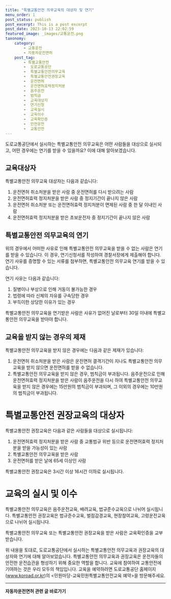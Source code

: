 ```yaml
---
title: "특별교통안전 의무교육의 대상자 및 연기"
menu_order: 1
post_status: publish
post_excerpt: This is a post excerpt
post_date: 2023-10-13 22:02:59
featured_image: _images/교통운전.png
taxonomy:
    category:
        - 교통운전
        - 자동차운전면허
    post_tag:
        - 특별교통안전
        -  도로교통공단
        -  특별교통안전의무교육
        -  특별교통안전권장교육
        -  운전면허
        -  운전면허효력정지처분
        -  음주운전
        -  범칙금
        -  교육대상자
        -  연기신청
        -  교육실시
        -  교육이수
        -  교육확인증
        -  안전운전
        -  교통안전
---
```



도로교통공단에서 실시하는 특별교통안전 의무교육은 어떤 사람들을 대상으로 실시되고, 어떤 경우에는 연기를 받을 수 있을까요? 이에 대해 알아보겠습니다.

## 교육대상자

특별교통안전 의무교육 대상자는 다음과 같습니다:

1. 운전면허 취소처분을 받은 사람 중 운전면허를 다시 받으려는 사람
2. 운전면허효력 정지처분을 받은 사람 중 정지기간이 끝나지 않은 사람
3. 운전면허 취소처분 또는 운전면허효력 정지처분이 면제된 사람 중 한 달 이내인 사람
4. 운전면허효력 정지처분을 받은 초보운전자 중 정지기간이 끝나지 않은 사람

## 특별교통안전 의무교육의 연기

위의 경우에서 어떠한 사유로 인해 특별교통안전 의무교육을 받을 수 없는 사람은 연기를 받을 수 있습니다. 이 경우, 연기신청서를 작성하여 경찰서장에게 제출해야 합니다. 연기 사유를 증명할 수 있는 서류를 첨부하면, 특별교통안전 의무교육 연기를 받을 수 있습니다.

연기 사유는 다음과 같습니다:

1. 질병이나 부상으로 인해 거동이 불가능한 경우
2. 법령에 따라 신체의 자유를 구속당한 경우
3. 부득이한 상당한 이유가 있는 경우

특별교통안전 의무교육을 연기받은 사람은 사유가 없어진 날로부터 30일 이내에 특별교통안전 의무교육을 받아야 합니다.

## 교육을 받지 않는 경우의 제재

특별교통안전 의무교육을 받지 않은 경우에는 다음과 같은 제재가 있습니다:

1. 운전면허 취소처분을 받은 사람은 운전면허 결격기간이 지나도 특별교통안전 의무교육을 받지 않으면 운전면허를 받을 수 없습니다.
2. 특별교통안전 의무교육을 받지 않은 경우, 범칙금이 부과됩니다. 음주운전으로 인해 운전면허효력 정지처분을 받은 사람이 음주운전을 다시 하여 특별교통안전 의무교육을 받지 않은 경우에는 15만원의 범칙금이 부과되며, 그 이외의 경우에는 10만원의 범칙금이 부과됩니다.

# 특별교통안전 권장교육의 대상자

특별교통안전 권장교육은 다음과 같은 사람들을 대상으로 실시됩니다:

1. 운전면허효력 정지처분을 받은 사람 중 교통법규 위반 등으로 운전면허효력 정지처분을 받을 가능성이 있는 사람
2. 특별교통안전 의무교육을 받은 사람
3. 운전면허를 받은 날에 65세 이상인 사람

특별교통안전 권장교육은 3시간 이상 16시간 이하로 실시됩니다.

# 교육의 실시 및 이수

특별교통안전 의무교육은 음주운전교육, 배려교육, 법규준수교육으로 나뉘어 실시됩니다. 특별교통안전 권장교육은 법규준수교육, 벌점감경교육, 현장참여교육, 고령운전교육으로 나뉘어 실시됩니다.

특별교통안전 의무교육 또는 특별교통안전 권장교육을 받은 사람은 교육확인증을 교부받습니다.

위 내용을 토대로, 도로교통공단에서 실시하는 특별교통안전 의무교육과 권장교육의 대상자와 연기에 대해 알아보았습니다. 특별교통안전 의무교육과 권장교육은 운전자들의 안전한 운전습관을 형성하기 위해 중요한 역할을 합니다. 교육에 참여하여 교통안전에 기여하는 것은 우리 모두의 책임입니다. 교육을 예약하려면 도로교통공단 홈페이지(www.koroad.or.kr)의 <민원마당-교육민원특별교통안전교육 예약>을 방문해주세요.

<!-- wp:separator -->
<hr class="wp-block-separator has-alpha-channel-opacity"/>
<!-- /wp:separator -->

<!-- wp:group {"backgroundColor":"base","layout":{"type":"constrained"}} -->
<div class="wp-block-group has-base-background-color has-background"><!-- wp:paragraph {"align":"center","fontSize":"large"} -->
<p class="has-text-align-center has-large-font-size"><strong>자동차운전면허 관련 글 바로가기</strong></p>
<!-- /wp:paragraph -->


<!-- wp:latest-posts
{"categories":[{"id":2641,"count":19,"description":"","link":"https://uknowlaw.com/category/%ec%9e%90%eb%8f%99%ec%b0%a8%ec%9a%b4%ec%a0%84%eb%a9%b4%ed%97%88/","name":"자동차운전면허","slug":"자동차운전면허","taxonomy":"category","parent":0,"meta":[],"_links":{"self":[{"href":"https://uknowlaw.com/wp-json/wp/v2/categories/2641"}],"collection":[{"href":"https://uknowlaw.com/wp-json/wp/v2/categories"}],"about":[{"href":"https://uknowlaw.com/wp-json/wp/v2/taxonomies/category"}],"wp:post_type":[{"href":"https://uknowlaw.com/wp-json/wp/v2/posts?categories=2641"}],"curies":[{"name":"wp","href":"https://api.w.org/{rel}","templated":true}]}}],"postsToShow":100,"excerptLength":28,"postLayout":"grid","columns":2,"featuredImageAlign":"left","featuredImageSizeSlug":"large","fontSize":"medium"} /--></div>
<!-- /wp:group -->